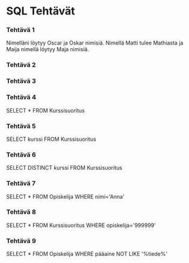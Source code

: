 # SQL Tehtävät
### Tehtävä 1
Nimelläni löytyy Oscar ja Oskar nimisiä. Nimellä Matti tulee Mathiasta ja Maija nimellä löytyy Maja nimisiä.

### Tehtävä 2
### Tehtävä 3
### Tehtävä 4
SELECT * FROM Kurssisuoritus

### Tehtävä 5
SELECT kurssi FROM Kurssisuoritus

### Tehtävä 6
SELECT DISTINCT kurssi FROM Kurssisuoritus

### Tehtävä 7
SELECT * FROM Opiskelija WHERE nimi='Anna'

### Tehtävä 8
SELECT * FROM Kurssisuoritus WHERE opiskelija='999999'

### Tehtävä 9
SELECT * FROM Opiskelija WHERE pääaine NOT LIKE '%tiede%'
